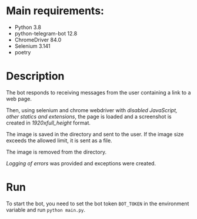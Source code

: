 # Main requirements:
- Python 3.8
- python-telegram-bot 12.8
- ChromeDriver 84.0
- Selenium 3.141
- poetry

# Description 
The bot responds to receiving messages from the user containing a link to a web page.

Then, using selenium and chrome webdriver with *disabled JavaScript, other statics and extensions*, the page is loaded and a screenshot is created in *1920xfull_height* format.

The image is saved in the directory and sent to the user. If the image size exceeds the allowed limit, it is sent as a file.

The image is removed from the directory.

*Logging of errors* was provided and exceptions were created.

# Run
To start the bot, you need to set the bot token `BOT_TOKEN` in the environment variable and run `python main.py`.

